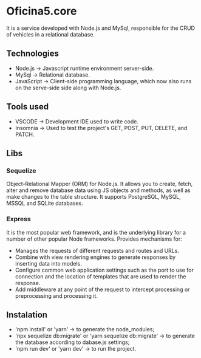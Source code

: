 # Oficina5.core

It is a service developed with Node.js and MySql, responsible for the CRUD of vehicles in a relational database.

## Technologies

* Node.js -> Javascript runtime environment server-side.
* MySql -> Relational database.
* JavaScript -> Client-side programming language, which now also runs on the serve-side side along with Node.js.

## Tools used

* VSCODE -> Development IDE used to write code.
* Insomnia -> Used to test the project's GET, POST, PUT, DELETE, and PATCH.

## Libs

### Sequelize

Object-Relational Mapper (ORM) for Node.js. It allows you to create, fetch, alter and remove database data using JS objects and methods, as well as make changes to the table structure. It supports PostgreSQL, MySQL, MSSQL and SQLite databases.

### Express

It is the most popular web framework, and is the underlying library for a number of other popular Node frameworks. Provides mechanisms for:

* Manages the requests of different requests and routes and URLs.
* Combine with view rendering engines to generate responses by inserting data into models.
* Configure common web application settings such as the port to use for connection and the location of templates that are used to render the response.
* Add middleware at any point of the request to intercept processing or preprocessing and processing it.

## Instalation

* 'npm install' or 'yarn' -> to generate the node_modules;
* 'npx sequelize db:migrate' or 'yarn sequelize db:migrate' -> to generate the database according to dabase.js settings;
* 'npm run dev' or 'yarn dev' -> to run the project.
